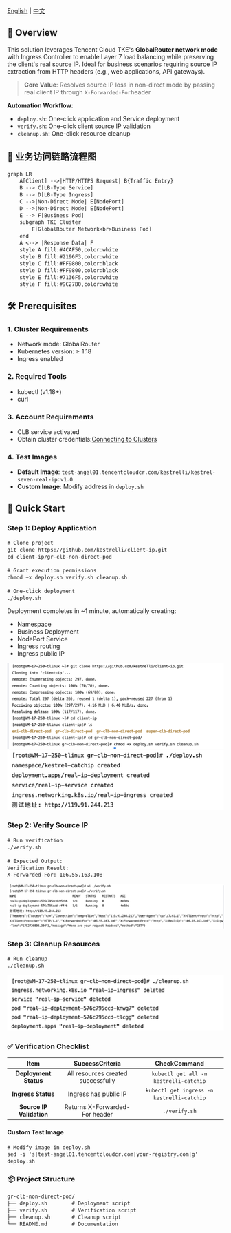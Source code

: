 [English](README.md) | [中文](README_zh.md)

## 📌  **Overview**​

This solution leverages Tencent Cloud TKE's ​**GlobalRouter network mode**​ with Ingress Controller to enable Layer 7 load balancing while preserving the client's real source IP. Ideal for business scenarios requiring source IP extraction from HTTP headers (e.g., web applications, API gateways).

>**Core Value**: Resolves source IP loss in non-direct mode by passing real client IP through `X-Forwarded-For`header

**Automation Workflow**:
- `deploy.sh`: One-click application and Service deployment
- `verify.sh`: One-click client source IP validation
- `cleanup.sh`: One-click resource cleanup


## 📡 业务访问链路流程图

```mermaid
graph LR    
    A[Client] -->|HTTP/HTTPS Request| B{Traffic Entry}
    B --> C[LB-Type Service]
    B --> D[LB-Type Ingress]
    C -->|Non-Direct Mode| E[NodePort]
    D -->|Non-Direct Mode| E[NodePort]
    E --> F[Business Pod]
    subgraph TKE Cluster
        F[GlobalRouter Network<br>Business Pod]
    end
    A <--> |Response Data| F
    style A fill:#4CAF50,color:white
    style B fill:#2196F3,color:white
    style C fill:#FF9800,color:black
    style D fill:#FF9800,color:black
    style E fill:#7136F5,color:white
    style F fill:#9C27B0,color:white
```

##  🛠 Prerequisites

### 1. Cluster Requirements

- Network mode: GlobalRouter
- Kubernetes version: ≥ 1.18
- Ingress enabled

### 2. Required Tools
- kubectl (v1.18+)
- curl

### 3.  Account Requirements  
- CLB service activated   
- Obtain cluster credentials:[Connecting to Clusters](https://cloud.tencent.com/document/product/457/39814)

### 4. Test Images

- ​**Default Image**: `test-angel01.tencentcloudcr.com/kestrelli/kestrel-seven-real-ip:v1.0`
- ​**Custom Image**: Modify address in `deploy.sh`


## 🚀 Quick Start
###  Step 1: Deploy Application

```
# Clone project
git clone https://github.com/kestrelli/client-ip.git 
cd client-ip/gr-clb-non-direct-pod

# Grant execution permissions
chmod +x deploy.sh verify.sh cleanup.sh 

# One-click deployment
./deploy.sh  
```
Deployment completes in ~1 minute, automatically creating:
- Namespace
- Business Deployment
- NodePort Service
- Ingress routing
- Ingress public IP

![复刻仓库文件](images/pod1.png)
![部署](images/pod2.png)

###  Step 2: Verify Source IP

```
# Run verification
./verify.sh

# Expected Output:
Verification Result:
X-Forwarded-For: 106.55.163.108 
```
![验证](images/pod3.png)

###  Step 3: Cleanup Resources

```
# Run cleanup
./cleanup.sh
```
![清理](images/pod4.png)


###  ✅ Verification Checklist

|​**Item**​|​**SuccessCriteria**​|​**CheckCommand**​|
|:-:|:-:|:-:|
|​**Deployment Status**​|All resources created successfully|`kubectl get all -n kestrelli-catchip`|
|​**Ingress Status**​|Ingress has public IP|`kubectl get ingress -n kestrelli-catchip`|
|​**Source IP Validation**​|Returns X-Forwarded-For header|`./verify.sh`|

#### ​**Custom Test Image**​
```
# Modify image in deploy.sh
sed -i 's|test-angel01.tencentcloudcr.com|your-registry.com|g' deploy.sh 
```
###  📦 Project Structure
```
gr-clb-non-direct-pod/  
├── deploy.sh        # Deployment script  
├── verify.sh        # Verification script  
├── cleanup.sh       # Cleanup script  
└── README.md        # Documentation   
```
